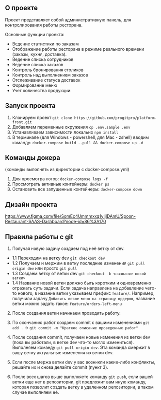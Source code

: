 ## О проекте

Проект представляет собой административную панель, для контролирования работы ресторана.

Основные функции проекта:

- Ведение статистики по заказам
- Отображение работы ресторана в режиме реального времени (заказы, кухня, доставка).
- Ведение списка сотрудников
- Ведение списка заказов
- Контроль бронирования столиков
- Контроль над выполнением заказов
- Отслеживание статуса доставок
- Формирование меню
- Учет количества продукции

## Запуск проекта

1. Клонируем проект `git clone https://github.com/progitpro/platform-front.git`
2. Добавляем переменные окружения `cp .env.sample .env`
3. Устанавливаем зависимости локально `npm install`
4. В терминале (для Windows - powershell, для Mac - zshell) вводим команду:
   `docker-compose build --pull && docker-compose up -d`

## Команды докера

(команды выполнять из директории с docker-compose.yml)

1. Для просмотра логов:
   `docker-compose logs -f`
2. Просмотреть активные контейнеры:
   `docker ps`
3. Остановить все запущенные контейнеры:
   `docker-compose down`

## Дизайн проекта

https://www.figma.com/file/SomEc4Ummmxxq1yIjIDAmU/Spoon-Restaurant-SAAS-Dashboard?node-id=86%3A170

## Правила работы с git

1. Получая новую задачу создаем под неё ветку от dev.

- 1.1 Переходим на ветку dev `git checkout dev`
- 1.2 Получаем и мержим в ветку последние изменения `git pull origin dev` или просто `git pull`
- 1.3 Создаем ветку от ветки dev `git checkout -b <название новой ветки>`
- 1.4 Название новой ветки должно быть коротким и одновременно отражать суть задачи. Если задача направлена на добавление чего-то нового, в назание ветки указываем префикс `feature/`. Например, получили задачу `Добавить левое меню на страницу ордеров`, название ветки можно задать такое: `feature/orders-left-menu`

2. После создания ветки начинаем проводить работу.

3. По окончанию работ создаем commit с вашими изменениями `git add .` -> `git commit -m "Краткое описание проведенных работ"`

4. После создания commit, получаем новые изменения из ветки dev (пока вы работали, в ветке dev что-то могло измениться). Выполняем команду `git pull origin dev`. Эта команда смержит в вашу ветку актуальные изменения из ветки dev.

5. Если после мержа ветки dev у вас возникли какие-либо конфликты, решайте их и снова делайте commit (пункт 3).

6. После всех шагов выше выполняете команду `git push`, если вашей ветки еще нет в репозитории, git предложит вам иную команду, которая позволит создать ветку в удаленном репозитории, в таком случае выполняем её.
